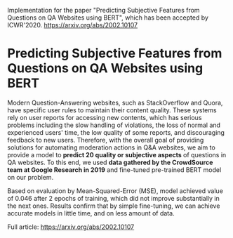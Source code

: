 Implementation for the paper "Predicting Subjective Features from Questions on QA Websites using BERT", which has been accepted by ICWR'2020. https://arxiv.org/abs/2002.10107

# Predicting Subjective Features from Questions on QA Websites using BERT

Modern Question-Answering websites, such as StackOverflow and Quora, have specific user rules to maintain their content quality. These systems rely on user reports for accessing new contents, which has serious problems including the slow handling of violations, the loss of normal and experienced users' time, the low quality of some reports, and discouraging feedback to new users. Therefore, with the overall goal of providing solutions for automating moderation actions in Q&A websites, we aim to provide a model to **predict 20 quality or subjective aspects** of questions in QA websites. To this end, we used **data gathered by the CrowdSource team at Google Research in 2019** and fine-tuned pre-trained BERT model on our problem. 

Based on evaluation by Mean-Squared-Error (MSE), model achieved value of 0.046 after 2 epochs of training, which did not improve substantially in the next ones. Results confirm that by simple fine-tuning, we can achieve accurate models in little time, and on less amount of data.

Full article: https://arxiv.org/abs/2002.10107
